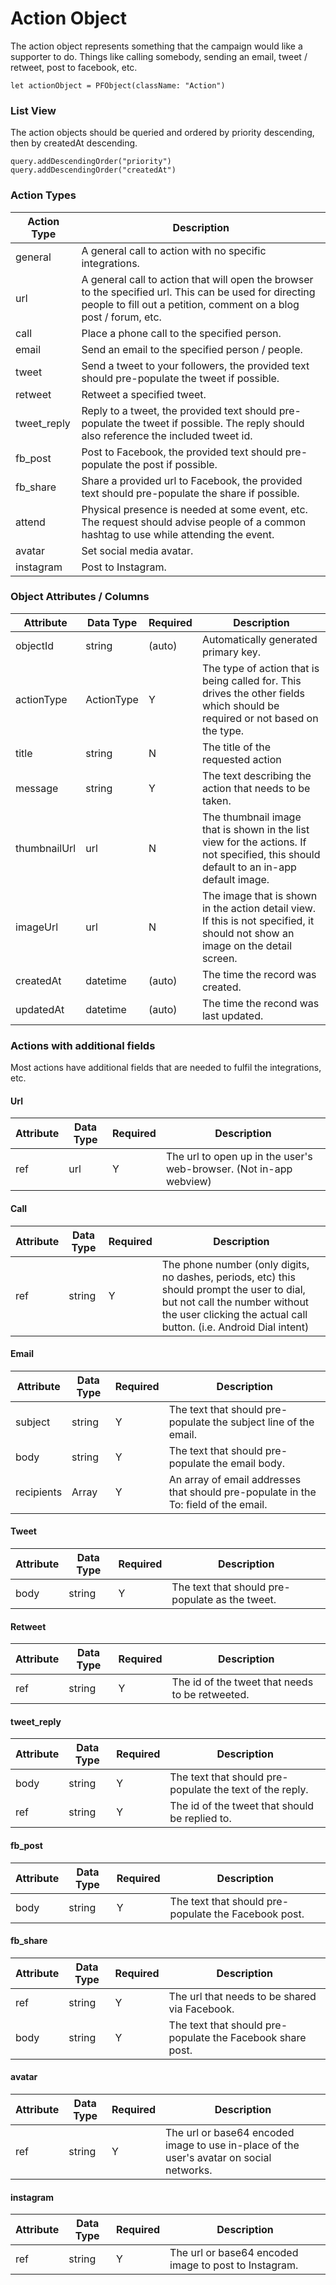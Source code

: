 # Action Object

The action object represents something that the campaign would like a supporter to do. Things like calling somebody, sending an email, tweet / retweet, post to facebook, etc.

```
let actionObject = PFObject(className: "Action")
```

### List View

The action objects should be queried and ordered by priority descending, then by createdAt descending.

```
query.addDescendingOrder("priority")
query.addDescendingOrder("createdAt")
```

### Action Types ###

| Action Type | Description |
| ----------- | ----------- |
| general | A general call to action with no specific integrations. | 
| url | A general call to action that will open the browser to the specified url. This can be used for directing people to fill out a petition, comment on a blog post / forum, etc. |
| call | Place a phone call to the specified person. |
| email | Send an email to the specified person / people. |
| tweet | Send a tweet to your followers, the provided text should pre-populate the tweet if possible. | 
| retweet | Retweet a specified tweet. |
| tweet_reply | Reply to a tweet, the provided text should pre-populate the tweet if possible. The reply should also reference the included tweet id. |
| fb_post | Post to Facebook, the provided text should pre-populate the post if possible. | 
| fb_share | Share a provided url to Facebook, the provided text should pre-populate the share if possible. |
| attend | Physical presence is needed at some event, etc. The request should advise people of a common hashtag to use while attending the event. |
| avatar | Set social media avatar. |
| instagram | Post to Instagram. |

### Object Attributes / Columns

| Attribute | Data Type | Required | Description | 
| --------- | --------- | -------- | ----------- |
| objectId | string | (auto) | Automatically generated primary key. | 
| actionType | ActionType | Y | The type of action that is being called for. This drives the other fields which should be required or not based on the type. | 
| title | string | N | The title of the requested action |
| message | string | Y | The text describing the action that needs to be taken. |
| thumbnailUrl | url | N | The thumbnail image that is shown in the list view for the actions. If not specified, this should default to an in-app default image. |
| imageUrl | url | N | The image that is shown in the action detail view. If this is not specified, it should not show an image on the detail screen.|
| createdAt | datetime | (auto) | The time the record was created. |
| updatedAt | datetime | (auto) | The time the recond was last updated. |


### Actions with additional fields

Most actions have additional fields that are needed to fulfil the integrations, etc.

#### Url

| Attribute | Data Type | Required | Description | 
| --------- | --------- | -------- | ----------- |
| ref | url | Y | The url to open up in the user's web-browser. (Not in-app webview) |

#### Call

| Attribute | Data Type | Required | Description | 
| --------- | --------- | -------- | ----------- |
| ref | string | Y | The phone number (only digits, no dashes, periods, etc) this should prompt the user to dial, but not call the number without the user clicking the actual call button. (i.e. Android Dial intent) | 

#### Email

| Attribute | Data Type | Required | Description | 
| --------- | --------- | -------- | ----------- |
| subject | string | Y | The text that should pre-populate the subject line of the email. | 
| body | string | Y | The text that should pre-populate the email body. |
| recipients | Array<string> | Y | An array of email addresses that should pre-populate in the To: field of the email. |

#### Tweet

| Attribute | Data Type | Required | Description | 
| --------- | --------- | -------- | ----------- |
| body | string | Y | The text that should pre-populate as the tweet. | 

#### Retweet

| Attribute | Data Type | Required | Description | 
| --------- | --------- | -------- | ----------- |
| ref | string | Y | The id of the tweet that needs to be retweeted. | 

#### tweet_reply

| Attribute | Data Type | Required | Description | 
| --------- | --------- | -------- | ----------- |
| body | string | Y | The text that should pre-populate the text of the reply. |
| ref | string | Y | The id of the tweet that should be replied to. | 

#### fb_post

| Attribute | Data Type | Required | Description | 
| --------- | --------- | -------- | ----------- |
| body | string | Y | The text that should pre-populate the Facebook post. | 

#### fb_share

| Attribute | Data Type | Required | Description | 
| --------- | --------- | -------- | ----------- |
| ref | string | Y | The url that needs to be shared via Facebook. | 
| body | string | Y | The text that should pre-populate the Facebook share post. |

#### avatar

| Attribute | Data Type | Required | Description | 
| --------- | --------- | -------- | ----------- |
| ref | string | Y | The url or base64 encoded image to use in-place of the user's avatar on social networks. | 

#### instagram

| Attribute | Data Type | Required | Description | 
| --------- | --------- | -------- | ----------- |
| ref | string | Y | The url or base64 encoded image to post to Instagram. | 

